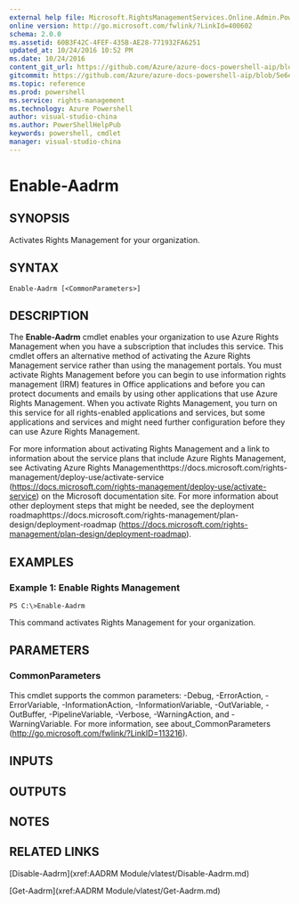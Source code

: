 ```yaml
---
external help file: Microsoft.RightsManagementServices.Online.Admin.PowerShell.dll-Help.xml
online version: http://go.microsoft.com/fwlink/?LinkId=400602
schema: 2.0.0
ms.assetid: 60B3F42C-4FEF-435B-AE28-771932FA6251
updated_at: 10/24/2016 10:52 PM
ms.date: 10/24/2016
content_git_url: https://github.com/Azure/azure-docs-powershell-aip/blob/master/Azure%20Information%20Protection/AADRM%20Module/vlatest/Enable-Aadrm.md
gitcommit: https://github.com/Azure/azure-docs-powershell-aip/blob/5e6ef5e3f1d6768f64c5d14aab4fd3e58b8fa0c3/Azure%20Information%20Protection/AADRM%20Module/vlatest/Enable-Aadrm.md
ms.topic: reference
ms.prod: powershell
ms.service: rights-management
ms.technology: Azure Powershell
author: visual-studio-china
ms.author: PowerShellHelpPub
keywords: powershell, cmdlet
manager: visual-studio-china
---
```


# Enable-Aadrm

## SYNOPSIS
Activates Rights Management for your organization.

## SYNTAX

```
Enable-Aadrm [<CommonParameters>]
```

## DESCRIPTION
The **Enable-Aadrm** cmdlet enables your organization to use Azure Rights Management when you have a subscription that includes this service.
This cmdlet offers an alternative method of activating the Azure Rights Management service rather than using the management portals.
You must activate Rights Management before you can begin to use information rights management (IRM) features in Office applications and before you can protect documents and emails by using other applications that use Azure Rights Management.
When you activate Rights Management, you turn on this service for all rights-enabled applications and services, but some applications and services and might need further configuration before they can use Azure Rights Management.

For more information about activating Rights Management and a link to information about the service plans that include Azure Rights Management, see Activating Azure Rights Managementhttps://docs.microsoft.com/rights-management/deploy-use/activate-service (https://docs.microsoft.com/rights-management/deploy-use/activate-service) on the Microsoft documentation site.
For more information about other deployment steps that might be needed, see the deployment roadmaphttps://docs.microsoft.com/rights-management/plan-design/deployment-roadmap (https://docs.microsoft.com/rights-management/plan-design/deployment-roadmap).

## EXAMPLES

### Example 1: Enable Rights Management
```
PS C:\>Enable-Aadrm
```

This command activates Rights Management for your organization.

## PARAMETERS

### CommonParameters
This cmdlet supports the common parameters: -Debug, -ErrorAction, -ErrorVariable, -InformationAction, -InformationVariable, -OutVariable, -OutBuffer, -PipelineVariable, -Verbose, -WarningAction, and -WarningVariable. For more information, see about_CommonParameters (http://go.microsoft.com/fwlink/?LinkID=113216).

## INPUTS

## OUTPUTS

## NOTES

## RELATED LINKS

[Disable-Aadrm](xref:AADRM Module/vlatest/Disable-Aadrm.md)

[Get-Aadrm](xref:AADRM Module/vlatest/Get-Aadrm.md)


